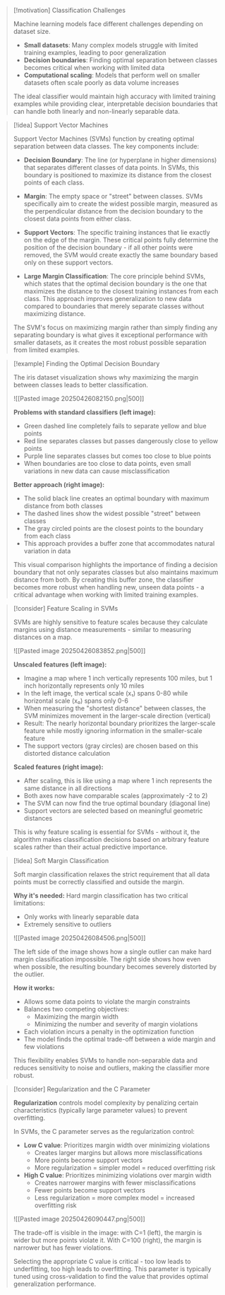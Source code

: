 > [!motivation] Classification Challenges
> 
> Machine learning models face different challenges depending on dataset size.
> 
> - **Small datasets**: Many complex models struggle with limited training examples, leading to poor generalization
> - **Decision boundaries**: Finding optimal separation between classes becomes critical when working with limited data
> - **Computational scaling**: Models that perform well on smaller datasets often scale poorly as data volume increases
> 
> The ideal classifier would maintain high accuracy with limited training examples while providing clear, interpretable decision boundaries that can handle both linearly and non-linearly separable data.

> [!idea] Support Vector Machines
> 
> Support Vector Machines (SVMs) function by creating optimal separation between data classes. The key components include:
> 
> - **Decision Boundary**: The line (or hyperplane in higher dimensions) that separates different classes of data points. In SVMs, this boundary is positioned to maximize its distance from the closest points of each class.
> 
> - **Margin**: The empty space or "street" between classes. SVMs specifically aim to create the widest possible margin, measured as the perpendicular distance from the decision boundary to the closest data points from either class.
> 
> - **Support Vectors**: The specific training instances that lie exactly on the edge of the margin. These critical points fully determine the position of the decision boundary - if all other points were removed, the SVM would create exactly the same boundary based only on these support vectors.
> 
> - **Large Margin Classification**: The core principle behind SVMs, which states that the optimal decision boundary is the one that maximizes the distance to the closest training instances from each class. This approach improves generalization to new data compared to boundaries that merely separate classes without maximizing distance.
> 
> The SVM's focus on maximizing margin rather than simply finding any separating boundary is what gives it exceptional performance with smaller datasets, as it creates the most robust possible separation from limited examples.

> [!example] Finding the Optimal Decision Boundary
> 
> The iris dataset visualization shows why maximizing the margin between classes leads to better classification.
> 
> ![[Pasted image 20250426082150.png|500]]
> 
> **Problems with standard classifiers (left image):**
> 
> - Green dashed line completely fails to separate yellow and blue points
> - Red line separates classes but passes dangerously close to yellow points
> - Purple line separates classes but comes too close to blue points
> - When boundaries are too close to data points, even small variations in new data can cause misclassification
> 
> **Better approach (right image):**
> 
> - The solid black line creates an optimal boundary with maximum distance from both classes
> - The dashed lines show the widest possible "street" between classes
> - The gray circled points are the closest points to the boundary from each class
> - This approach provides a buffer zone that accommodates natural variation in data
> 
> This visual comparison highlights the importance of finding a decision boundary that not only separates classes but also maintains maximum distance from both. By creating this buffer zone, the classifier becomes more robust when handling new, unseen data points - a critical advantage when working with limited training examples.

> [!consider] Feature Scaling in SVMs
> 
> SVMs are highly sensitive to feature scales because they calculate margins using distance measurements - similar to measuring distances on a map.
> 
> ![[Pasted image 20250426083852.png|500]]
> 
> **Unscaled features (left image):**
> 
> - Imagine a map where 1 inch vertically represents 100 miles, but 1 inch horizontally represents only 10 miles
> - In the left image, the vertical scale (x₁) spans 0-80 while horizontal scale (x₀) spans only 0-6
> - When measuring the "shortest distance" between classes, the SVM minimizes movement in the larger-scale direction (vertical)
> - Result: The nearly horizontal boundary prioritizes the larger-scale feature while mostly ignoring information in the smaller-scale feature
> - The support vectors (gray circles) are chosen based on this distorted distance calculation
> 
> **Scaled features (right image):**
> 
> - After scaling, this is like using a map where 1 inch represents the same distance in all directions
> - Both axes now have comparable scales (approximately -2 to 2)
> - The SVM can now find the true optimal boundary (diagonal line)
> - Support vectors are selected based on meaningful geometric distances
> 
> This is why feature scaling is essential for SVMs - without it, the algorithm makes classification decisions based on arbitrary feature scales rather than their actual predictive importance.

> [!idea] Soft Margin Classification
> 
> Soft margin classification relaxes the strict requirement that all data points must be correctly classified and outside the margin.
> 
> **Why it's needed:** Hard margin classification has two critical limitations:
> 
> - Only works with linearly separable data
> - Extremely sensitive to outliers
> 
> ![[Pasted image 20250426084506.png|500]]
> 
> The left side of the image shows how a single outlier can make hard margin classification impossible. The right side shows how even when possible, the resulting boundary becomes severely distorted by the outlier.
> 
> **How it works:**
> 
> - Allows some data points to violate the margin constraints
> - Balances two competing objectives:
>     - Maximizing the margin width
>     - Minimizing the number and severity of margin violations
> - Each violation incurs a penalty in the optimization function
> - The model finds the optimal trade-off between a wide margin and few violations
> 
> This flexibility enables SVMs to handle non-separable data and reduces sensitivity to noise and outliers, making the classifier more robust.

> [!consider] Regularization and the C Parameter
> 
> **Regularization** controls model complexity by penalizing certain characteristics (typically large parameter values) to prevent overfitting.
> 
> In SVMs, the C parameter serves as the regularization control:
> 
> - **Low C value**: Prioritizes margin width over minimizing violations
>     - Creates larger margins but allows more misclassifications
>     - More points become support vectors
>     - More regularization = simpler model = reduced overfitting risk
> - **High C value**: Prioritizes minimizing violations over margin width
>     - Creates narrower margins with fewer misclassifications
>     - Fewer points become support vectors
>     - Less regularization = more complex model = increased overfitting risk
> 
> ![[Pasted image 20250426090447.png|500]]
> 
> The trade-off is visible in the image: with C=1 (left), the margin is wider but more points violate it. With C=100 (right), the margin is narrower but has fewer violations.
> 
> Selecting the appropriate C value is critical - too low leads to underfitting, too high leads to overfitting. This parameter is typically tuned using cross-validation to find the value that provides optimal generalization performance.